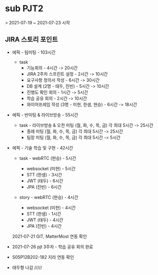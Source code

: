 # sub PJT2

*>* 2021-07-19 ~ 2021-07-23 시작



## JIRA 스토리 포인트

- 에픽 - 팀미팅 - 103시간
  - task
    - 기능회의 - 4시간 -> 20시간
    - JIRA 2주차 스프린트 설정 - 2시간 -> 10시간
    - 요구사항 정의서 작성 - 6시간 -> 30시간
    - DB 설계 (2명 - 태두, 진빈) - 5시간 -> 10시간
    - 진행도 확인 회의 - 1시간 -> 5시간
    - 학습 공유 회의 - 2시간 -> 10시간
    -  와이어프레임 작성 (3명 - 미현, 한샘, 현승) - 6시간 -> 18시간



- 에픽 - 반미팅 & 라이브방송 - 55시간
  - task - 라이브방송 & 오전 미팅 (월, 화, 수, 목, 금) 각 최대 5시간 -> 25시간
    - 종례 미팅 (월, 화, 수, 목, 금) 각 최대 5시간 -> 25시간
    - 팀장 미팅 (월, 화, 수, 목, 금) 각 최대 5시간 -> 5시간



- 에픽 - 기술 학습 및 구현 - 42시간

  - task - webRTC (현승) - 5시간

    - websocket (미현) - 5시간
    - STT (한샘) - 3시간
    - JWT (태두) - 6시간
    - JPA (진빈) - 6시간

    

  - story - webRTC (현승) - 4시간

    - websocket (미현) - 4시간
    - STT (한샘) - 1시간
    - JWT (태두) - 4시간
    - JPA (진빈) - 4시간

  2021-07-21 GIT, MatterMost 연동 확인
  
  

- 2021-07-26 pjt 3주차 - 학습 공유 회의 완료

- S05P12B202-182 지라 연동 확인

- 태두형 나감 /////

